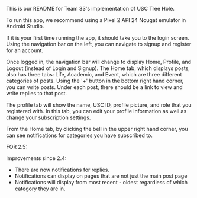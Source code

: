 This is our README for Team 33's implementation of USC Tree Hole.

To run this app, we recommend using a Pixel 2 API 24 Nougat emulator in Android Studio.

If it is your first time running the app, it should take you to the login screen. Using the navigation bar on the left, you can navigate to signup and register for an account.

Once logged in, the navigation bar will change to display Home, Profile, and Logout (instead of Login and Signup). The Home tab, which displays posts, also has three tabs: Life, Academic, and Event, which are three different categories of posts. Using the '+' button in the bottom right hand corner, you can write posts. Under each post, there should be a link to view and write replies to that post.

The profile tab will show the name, USC ID, profile picture, and role that you registered with. In this tab, you can edit your profile information as well as change your subscription settings.

From the Home tab, by clicking the bell in the upper right hand corner, you can see notifications for categories you have subscribed to.

FOR 2.5:

Improvements since 2.4:
- There are now notifications for replies.
- Notifications can display on pages that are not just the main post page
- Notifications will display from most recent - oldest regardless of which category they are in.